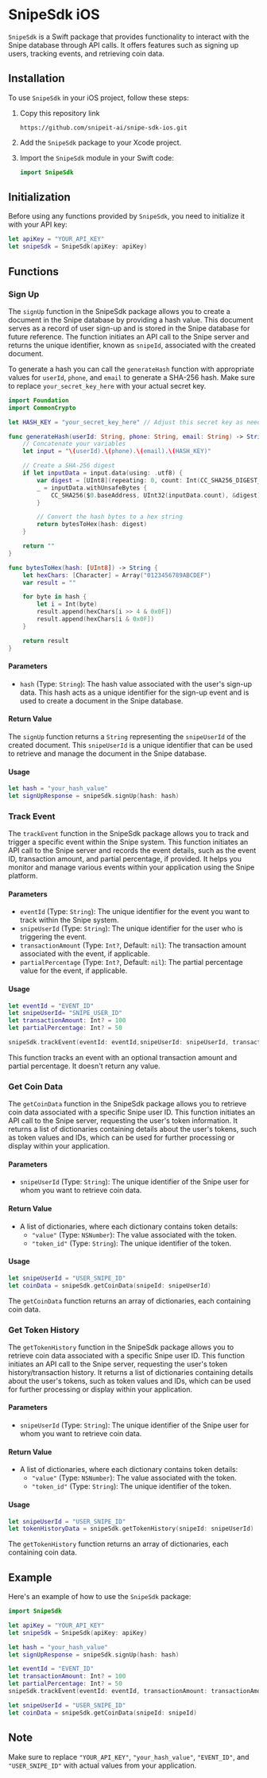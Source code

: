 # SnipeSdk iOS 

`SnipeSdk` is a Swift package that provides functionality to interact with the Snipe database through API calls. It offers features such as signing up users, tracking events, and retrieving coin data.

## Installation

To use `SnipeSdk` in your iOS project, follow these steps:

1. Copy this repository link
    ```
    https://github.com/snipeit-ai/snipe-sdk-ios.git
    ```

2. Add the `SnipeSdk` package to your Xcode project.

3. Import the `SnipeSdk` module in your Swift code:

   ```swift
   import SnipeSdk
   ```

## Initialization

Before using any functions provided by `SnipeSdk`, you need to initialize it with your API key:

```swift
let apiKey = "YOUR_API_KEY"
let snipeSdk = SnipeSdk(apiKey: apiKey)
```

## Functions

### Sign Up

The `signUp` function in the SnipeSdk package allows you to create a document in the Snipe database by providing a hash value. This document serves as a record of user sign-up and is stored in the Snipe database for future reference. The function initiates an API call to the Snipe server and returns the unique identifier, known as `snipeId`, associated with the created document.

To generate a hash you can call the `generateHash` function with appropriate values for `userId`, `phone`, and `email` to generate a SHA-256 hash. Make sure to replace `your_secret_key_here` with your actual secret key.

```swift
import Foundation
import CommonCrypto

let HASH_KEY = "your_secret_key_here" // Adjust this secret key as needed

func generateHash(userId: String, phone: String, email: String) -> String {
    // Concatenate your variables
    let input = "\(userId).\(phone).\(email).\(HASH_KEY)"

    // Create a SHA-256 digest
    if let inputData = input.data(using: .utf8) {
        var digest = [UInt8](repeating: 0, count: Int(CC_SHA256_DIGEST_LENGTH))
        _ = inputData.withUnsafeBytes {
            CC_SHA256($0.baseAddress, UInt32(inputData.count), &digest)
        }

        // Convert the hash bytes to a hex string
        return bytesToHex(hash: digest)
    }

    return ""
}

func bytesToHex(hash: [UInt8]) -> String {
    let hexChars: [Character] = Array("0123456789ABCDEF")
    var result = ""

    for byte in hash {
        let i = Int(byte)
        result.append(hexChars[i >> 4 & 0x0F])
        result.append(hexChars[i & 0x0F])
    }

    return result
}

```

#### Parameters

- `hash` (Type: `String`): The hash value associated with the user's sign-up data. This hash acts as a unique identifier for the sign-up event and is used to create a document in the Snipe database.

#### Return Value

The `signUp` function returns a `String` representing the `snipeUserId` of the created document. This `snipeUserId` is a unique identifier that can be used to retrieve and manage the document in the Snipe database.

#### Usage 

```swift
let hash = "your_hash_value"
let signUpResponse = snipeSdk.signUp(hash: hash)
```


### Track Event

The `trackEvent` function in the SnipeSdk package allows you to track and trigger a specific event within the Snipe system. This function initiates an API call to the Snipe server and records the event details, such as the event ID, transaction amount, and partial percentage, if provided. It helps you monitor and manage various events within your application using the Snipe platform.

#### Parameters

- `eventId` (Type: `String`): The unique identifier for the event you want to track within the Snipe system.
- `snipeUserId` (Type: `String`): The unique identifier for the user who is triggering the event.
- `transactionAmount` (Type: `Int?`, Default: `nil`): The transaction amount associated with the event, if applicable.
- `partialPercentage` (Type: `Int?`, Default: `nil`): The partial percentage value for the event, if applicable.

#### Usage 

```swift
let eventId = "EVENT_ID"
let snipeUserId= "SNIPE_USER_ID"
let transactionAmount: Int? = 100
let partialPercentage: Int? = 50

snipeSdk.trackEvent(eventId: eventId,snipeUserId: snipeUserId, transactionAmount: transactionAmount, partialPercentage: partialPercentage)
```

This function tracks an event with an optional transaction amount and partial percentage. It doesn't return any value.

### Get Coin Data

The `getCoinData` function in the SnipeSdk package allows you to retrieve coin data associated with a specific Snipe user ID. This function initiates an API call to the Snipe server, requesting the user's token information. It returns a list of dictionaries containing details about the user's tokens, such as token values and IDs, which can be used for further processing or display within your application.

#### Parameters

- `snipeUserId` (Type: `String`): The unique identifier of the Snipe user for whom you want to retrieve coin data.

#### Return Value

- A list of dictionaries, where each dictionary contains token details:
  - `"value"` (Type: `NSNumber`): The value associated with the token.
  - `"token_id"` (Type: `String`): The unique identifier of the token.

#### Usage

```swift
let snipeUserId = "USER_SNIPE_ID"
let coinData = snipeSdk.getCoinData(snipeId: snipeUserId)
```

The `getCoinData` function returns an array of dictionaries, each containing coin data.

### Get Token History

The `getTokenHistory` function in the SnipeSdk package allows you to retrieve coin data associated with a specific Snipe user ID. This function initiates an API call to the Snipe server, requesting the user's token history/transaction history. It returns a list of dictionaries containing details about the user's tokens, such as token values and IDs, which can be used for further processing or display within your application.

#### Parameters

- `snipeUserId` (Type: `String`): The unique identifier of the Snipe user for whom you want to retrieve coin data.

#### Return Value

- A list of dictionaries, where each dictionary contains token details:
  - `"value"` (Type: `NSNumber`): The value associated with the token.
  - `"token_id"` (Type: `String`): The unique identifier of the token.

#### Usage

```swift
let snipeUserId = "USER_SNIPE_ID"
let tokenHistoryData = snipeSdk.getTokenHistory(snipeId: snipeUserId)
```

The `getTokenHistory` function returns an array of dictionaries, each containing coin data.


## Example

Here's an example of how to use the `SnipeSdk` package:

```swift
import SnipeSdk

let apiKey = "YOUR_API_KEY"
let snipeSdk = SnipeSdk(apiKey: apiKey)

let hash = "your_hash_value"
let signUpResponse = snipeSdk.signUp(hash: hash)

let eventId = "EVENT_ID"
let transactionAmount: Int? = 100
let partialPercentage: Int? = 50
snipeSdk.trackEvent(eventId: eventId, transactionAmount: transactionAmount, partialPercentage: partialPercentage)

let snipeUserId = "USER_SNIPE_ID"
let coinData = snipeSdk.getCoinData(snipeId: snipeId)
```

## Note

Make sure to replace `"YOUR_API_KEY"`, `"your_hash_value"`, `"EVENT_ID"`, and `"USER_SNIPE_ID"` with actual values from your application.
